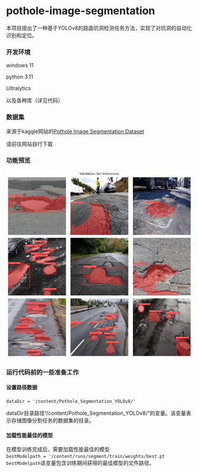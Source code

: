 # pothole-image-segmentation
本项目提出了一种基于YOLOv8的路面坑洞检测任务方法，实现了对坑洞的自动化识别和定位。

### 开发环境
windows 11  

python 3.11  

Ultralytics  

以及各种库（详见代码）  


### 数据集
来源于kaggle网站的[Pothole Image Segmentation Dataset](https://www.kaggle.com/datasets/farzadnekouei/pothole-image-segmentation-dataset)  

请前往网站自行下载

### 功能预览
![效果图片](output.png)

### 运行代码前的一些准备工作
#### 设置路径数据
` dataDir = '/content/Pothole_Segmentation_YOLOv8/' `  

dataDir目录路径“/content/Pothole_Segmentation_YOLOv8/”的变量。该变量表示存储图像分割任务的数据集的目录。  
#### 加载性能最佳的模型
在模型训练完成后，需要加载性能最佳的模型  
` bestModelpath = '/content/runs/segment/train/weights/best.pt `  
`bestModelpath`该变量包含训练期间获得的最佳模型的文件路径。
